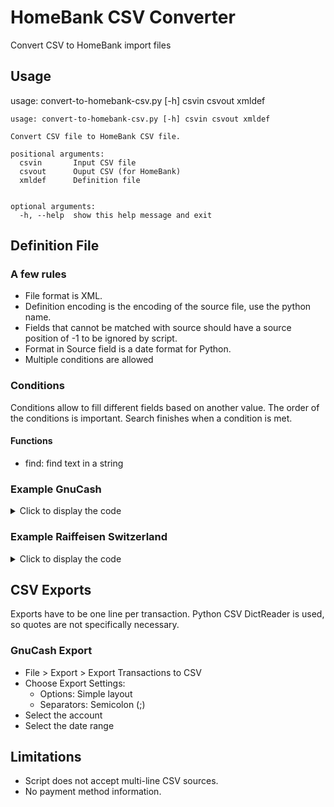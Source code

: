 # HomeBank CSV Converter
Convert CSV to HomeBank import files

## Usage
usage: convert-to-homebank-csv.py [-h] csvin csvout xmldef

```
usage: convert-to-homebank-csv.py [-h] csvin csvout xmldef

Convert CSV file to HomeBank CSV file.

positional arguments:
  csvin       Input CSV file
  csvout      Ouput CSV (for HomeBank)
  xmldef      Definition file


optional arguments:
  -h, --help  show this help message and exit
```

## Definition File

### A few rules
- File format is XML.
- Definition encoding is the encoding of the source file, use the python name.
- Fields that cannot be matched with source should have a source position of -1 to be ignored by script.
- Format in Source field is a date format for Python.
- Multiple conditions are allowed

### Conditions
Conditions allow to fill different fields based on another value.
The order of the conditions is important. Search finishes when a condition is met.

#### Functions
- find: find text in a string

### Example GnuCash
<details>
<summary>Click to display the code</summary>
```xml
<?xml version="1.0" ?>
<Definition Name="Gnucash CHF">
    <CsvDefinitions Delimiter=";" HeaderLineCount="1" Encoding="utf8" />
    <Fields>
        <Field>
            <HomeBank Position="0" Name="date" />
            <Source Position="0" Name="Date" Format="%d.%m.%Y" />
        </Field>
        <Field>
            <HomeBank Position="1" Name="payment" />
            <Source Position="4" Name="Full Category Path" />
            <Condition Function="find" ValueIfTrue="9" ValueIfFalse="3" Test="Assets:Current Assets:Bank Accounts" />
        </Field>
        <Field>
            <HomeBank Position="2" Name="info" />
            <Source Position="-1" Name="N/A" />
        </Field>
        <Field>
            <HomeBank Position="3" Name="payee" />
            <Source Position="-1" Name="N/A" />
        </Field>
        <Field>
            <HomeBank Position="4" Name="memo" />
            <Source Position="3" Name="Description" />
        </Field>
        <Field>
            <HomeBank Position="5" Name="amount" />
            <Source Position="7" Name="Amount Num." />
        </Field>
        <Field>
            <HomeBank Position="6" Name="category" />
            <Source Position="3" Name="Description" />
            <Condition Function="find" Test="Donation" ValueIfTrue="Charitable Donations" ValueIfFalse="" />
            <Condition Function="find" Test="Marché" ValueIfTrue="Food" ValueIfFalse="" />
            <Condition Function="find" Test="Lessive" ValueIfTrue="Housold:Laundry" ValueIfFalse="" />
        </Field>
        <Field>
            <HomeBank Position="7" Name="tags" />
            <Source Position="3" Name="Description" />
            <Condition Function="find" Test="Marché" ValueIfTrue="Food Market" ValueIfFalse="" />
            <Condition Function="find" Test="Coop" ValueIfTrue="Supermarket" ValueIfFalse="" />
            <Condition Function="find" Test="Migros" ValueIfTrue="Supermarket" ValueIfFalse="" />
            <Condition Function="find" Test="Denner" ValueIfTrue="Supermarket" ValueIfFalse="" />
        </Field>
    </Fields>
</Definition>
```
</details>

### Example Raiffeisen Switzerland
<details>
<summary>Click to display the code</summary>
```xml
<?xml version="1.0" ?>
<Definition Name="Raiffeisen">
    <CsvDefinitions Delimiter=";" HeaderLineCount="1" Encoding="latin1" />
    <Fields>
        <Field>
            <HomeBank Position="0" Name="date" />
            <Source Position="5" Name="Valuta Date" Format="%d-%m-%Y" />
        </Field>
        <Field>
            <HomeBank Position="1" Name="payment" />
            <Source Position="2" Name="Text" />
            <Condition Function="find" ValueIfTrue="4" ValueIfFalse="0" Test="transfert de compte à compte" />
            <Condition Function="find" ValueIfTrue="6" ValueIfFalse="0" Test="Achat" />
            <Condition Function="find" ValueIfTrue="7" ValueIfFalse="0" Test="E-banking Ordre permanent" />
            <Condition Function="find" ValueIfTrue="8" ValueIfFalse="0" Test="E-banking Ordre (eBill)" />
        </Field>
        <Field>
            <HomeBank Position="2" Name="info" />
            <Source Position="-1" Name="N/A" />
        </Field>
        <Field>
            <HomeBank Position="3" Name="payee" />
            <Source Position="-1" Name="N/A" />
        </Field>
        <Field>
            <HomeBank Position="4" Name="memo" />
            <Source Position="2" Name="Text" />
        </Field>
        <Field>
            <HomeBank Position="5" Name="amount" />
            <Source Position="3" Name="Credit/Debit Amount" />
        </Field>
        <Field>
            <HomeBank Position="6" Name="category" />
            <Source Position="-1" Name="N/A" />
        </Field>
        <Field>
            <HomeBank Position="7" Name="tags" />
            <Source Position="-1" Name="N/A" />
        </Field>
    </Fields>
</Definition>
```
</details>

## CSV Exports
Exports have to be one line per transaction.
Python CSV DictReader is used, so quotes are not specifically necessary.

### GnuCash Export
- File > Export > Export Transactions to CSV
- Choose Export Settings:
   - Options: Simple layout
   - Separators: Semicolon (;)
- Select the account
- Select the date range

## Limitations

- Script does not accept multi-line CSV sources.
- No payment method information.

